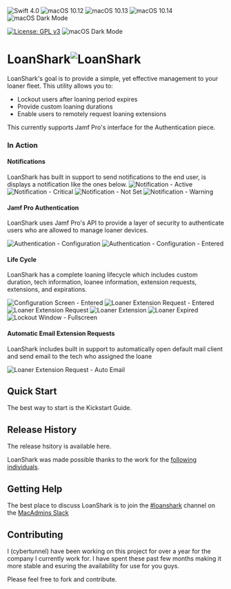 ![Swift 4.0](https://img.shields.io/static/v1.svg?label=Swift&message=4.0&color=green&logo=swift)
![macOS 10.12](https://img.shields.io/static/v1.svg?label=macOS&message=10.12&color=green&logo=apple)
![macOS 10.13](https://img.shields.io/static/v1.svg?label=macOS&message=10.13&color=green&logo=apple)
![macOS 10.14](https://img.shields.io/static/v1.svg?label=macOS&message=10.14&color=green&logo=apple)
![macOS Dark Mode](https://img.shields.io/static/v1.svg?label=Dark%20Mode&message=enabled&color=green&logo=apple)

[![License: GPL v3](https://img.shields.io/badge/License-GPLv3-blue.svg)](https://www.gnu.org/licenses/gpl-3.0)
![macOS Dark Mode](https://img.shields.io/static/v1.svg?label=version&message=0.2&color=lightgrey)

# LoanShark![LoanShark](https://user-images.githubusercontent.com/23121750/55338309-71916300-546e-11e9-8517-b3d5cbd4ffbd.png)
LoanShark's goal is to provide a simple, yet effective management to your loaner fleet.
This utility allows you to:
- Lockout users after loaning period expires
- Provide custom loaning durations
- Enable users to remotely request loaning extensions

This currently supports Jamf Pro's interface for the Authentication piece.

### In Action

#### Notifications
LoanShark has built in support to send notifications to the end user, is displays a notification like the ones below.
![Notification - Active](https://user-images.githubusercontent.com/23121750/55244838-53cac080-5218-11e9-8718-f40b1a8115b6.png)
![Notification - Critical](https://user-images.githubusercontent.com/23121750/55244841-55948400-5218-11e9-86b2-79fce128244f.png)
![Notification - Not Set](https://user-images.githubusercontent.com/23121750/55244846-575e4780-5218-11e9-8836-1102f514ee48.png)
![Notification - Warning](https://user-images.githubusercontent.com/23121750/55244848-588f7480-5218-11e9-8d04-6d0065d55e67.png)

#### Jamf Pro Authentication
LoanShark uses Jamf Pro's API to provide a layer of security to authenticate users who are allowed to manage loaner devices.

![Authentication - Configuration ](https://user-images.githubusercontent.com/23121750/55244990-9be9e300-5218-11e9-8836-997546709099.png)
![Authentication - Configuration - Entered](https://user-images.githubusercontent.com/23121750/55244995-9db3a680-5218-11e9-8eea-9327e47192e1.png)

#### Life Cycle
LoanShark has a complete loaning lifecycle which includes custom duration, tech information, loanee information, extension requests, extensions, and expirations.

![Configuration Screen - Entered](https://user-images.githubusercontent.com/23121750/55245618-dc962c00-5219-11e9-8a58-cb9baa23e166.png)
![Loaner Extension Request - Entered](https://user-images.githubusercontent.com/23121750/55245626-e029b300-5219-11e9-81b7-54b2aaa5e5aa.png)
![Loaner Extension Request](https://user-images.githubusercontent.com/23121750/55245638-e750c100-5219-11e9-8c0a-e15b84149bd3.png)
![Loaner Extension](https://user-images.githubusercontent.com/23121750/55245640-e881ee00-5219-11e9-8d04-f4229206fbe3.png)
![Loaner Expired](https://user-images.githubusercontent.com/23121750/55245647-e9b31b00-5219-11e9-88de-af6d9fee92e0.png)
![Lockout Window - Fullscreen](https://user-images.githubusercontent.com/23121750/55244620-e4ed6780-5217-11e9-8aba-d814b1b4f372.png)

#### Automatic Email Extension Requests
LoanShark includes built in support to automatically open default mail client and send email to the tech who assigned the loane

![Loaner Extension Request - Auto Email](https://user-images.githubusercontent.com/23121750/55245707-0f402480-521a-11e9-9b8b-b4639f4c16ca.png)

## Quick Start
The best way to start is the Kickstart Guide.

## Release History
The release hsitory is available here.

LoanShark was made possible thanks to the work for the [following individuals](https://github.com/cybertunnel/LoanShark/blob/feature/readme/THANKS.md).

## Getting Help
The best place to discuss LoanShark is to join the [#loanshark](https://macadmins.slack.com/messages/CHGFDDKST) channel on the [MacAdmins Slack](https://macadmins.herokuapp.com/)

## Contributing
I (cybertunnel) have been working on this project for over a year for the company I currently work for. I have spent these past few months making it more stable and esuring the availability for use for you guys.

Please feel free to fork and contribute.
